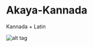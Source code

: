 # Akaya-Kannada
Kannada + Latin

![alt tag](https://github.com/vaishnavimurthy/Akaya/blob/master/Test-Files/test1.png)